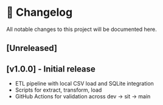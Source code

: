 # 📘 Changelog

All notable changes to this project will be documented here.

## [Unreleased]

## [v1.0.0] - Initial release
- ETL pipeline with local CSV load and SQLite integration
- Scripts for extract, transform, load
- GitHub Actions for validation across dev → sit → main